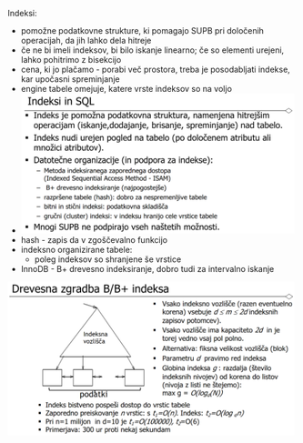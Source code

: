 Indeksi:
- pomožne podatkovne strukture, ki pomagajo SUPB pri določenih operacijah, da jih lahko dela hitreje
- če ne bi imeli indeksov, bi bilo iskanje linearno; če so elementi urejeni, lahko pohitrimo z bisekcijo
- cena, ki jo plačamo - porabi več prostora, treba je posodabljati indekse, kar upočasni spreminjanje
- engine tabele omejuje, katere vrste indeksov so na voljo
- ![600](../../Images/Pasted%20image%2020240404143443.png)
- hash - zapis da v zgoščevalno funkcijo
- indeksno organizirane tabele:
	- poleg indeksov so shranjene še vrstice
- InnoDB - B+ drevesno indeksiranje, dobro tudi za intervalno iskanje

![600](../../Images/Pasted%20image%2020240404144223.png)